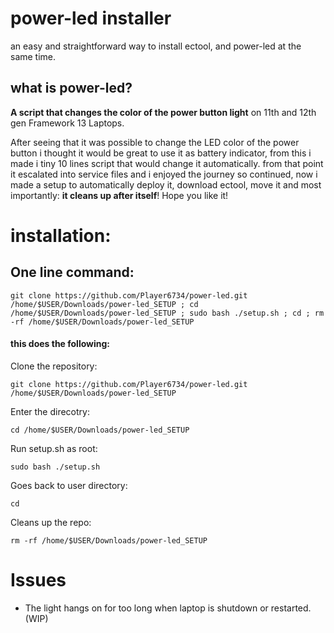 # power-led installer
an easy and straightforward way to install ectool, and power-led at the same time.
## what is power-led?

**A script that changes the color of the power button light** on 11th and 12th gen Framework 13 Laptops.

After seeing that it was possible to change the LED color of the power button i thought it would be great to use it as battery indicator, from this i made i tiny 10 lines script that would change it automatically. from that point it escalated into service files and i enjoyed the journey so continued, now i made a setup to automatically deploy it, download ectool, move it and most importantly: **it cleans up after itself**! Hope you like it!

# installation:
## One line command:
```
git clone https://github.com/Player6734/power-led.git /home/$USER/Downloads/power-led_SETUP ; cd /home/$USER/Downloads/power-led_SETUP ; sudo bash ./setup.sh ; cd ; rm -rf /home/$USER/Downloads/power-led_SETUP
```
#### this does the following:

Clone the repository:
```
git clone https://github.com/Player6734/power-led.git /home/$USER/Downloads/power-led_SETUP
```
Enter the direcotry:
```
cd /home/$USER/Downloads/power-led_SETUP
```
Run setup.sh as root:
```
sudo bash ./setup.sh
```
Goes back to user directory:
```
cd
```
Cleans up the repo:
```
rm -rf /home/$USER/Downloads/power-led_SETUP
```

# Issues
- The light hangs on for too long when laptop is shutdown or restarted. (WIP) 
